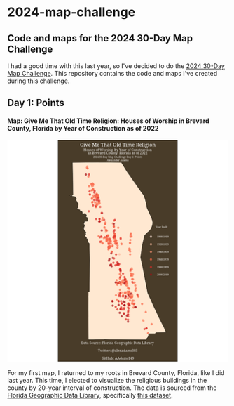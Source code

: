 # 2024-map-challenge
## Code and maps for the 2024 30-Day Map Challenge

I had a good time with this last year, so I've decided to do the [2024 30-Day Map
Challenge](https://30daymapchallenge.com/). This repository contains the code and maps I've created during this challenge.

## Day 1: Points

#### Map: Give Me That Old Time Religion: Houses of Worship in Brevard County, Florida by Year of Construction as of 2022

![Day 1: Points](day1_points/day1_points.png?raw=true "Give Me That Old Time Religion")

For my first map, I returned to my roots in Brevard County, Florida, like I did last year. This time, I elected to visualize the religious buildings in the county by 20-year interval of construction. The data is sourced from 
the [Florida Geographic Data Library](https://fgdl.org/ords/r/prod/fgdl-current/catalog), specifically [this dataset](https://fgdl.org/meta/GC_RELIGION.xml).